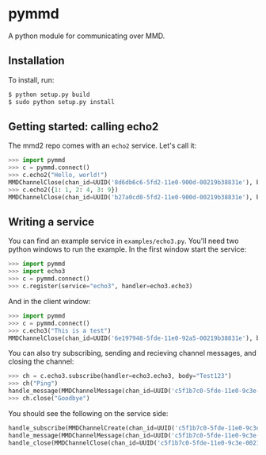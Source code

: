 # pymmd
A python module for communicating over MMD.

## Installation


To install, run:

```sh
$ python setup.py build
$ sudo python setup.py install
```

## Getting started: calling echo2


The mmd2 repo comes with an `echo2` service. Let's call it:

```python
>>> import pymmd
>>> c = pymmd.connect()
>>> c.echo2("Hello, world!")
MMDChannelClose(chan_id=UUID('8d6db6c6-5fd2-11e0-900d-00219b38831e'), body='Hello, world!')
>>> c.echo2({1: 1, 2: 4, 3: 9})
MMDChannelClose(chan_id=UUID('b27a0cd0-5fd2-11e0-900d-00219b38831e'), body={1: 1, 2: 4, 3: 9})
````


## Writing a service


You can find an example service in `examples/echo3.py`. You'll need two
python windows to run the example. In the first window start the service:

```python
>>> import pymmd
>>> import echo3
>>> c = pymmd.connect()
>>> c.register(service="echo3", handler=echo3.echo3)
```

And in the client window:

```python
>>> import pymmd
>>> c = pymmd.connect()
>>> c.echo3("This is a test")
MMDChannelClose(chan_id=UUID('6e197948-5fde-11e0-92a5-00219b38831e'), body=['pong', 'This is a test'])
```

You can also try subscribing, sending and recieving channel messages,
and closing the channel:

```python
>>> ch = c.echo3.subscribe(handler=echo3.echo3, body="Test123")
>>> ch("Ping")
handle_message(MMDChannelMessage(chan_id=UUID('c5f1b7c0-5fde-11e0-9c3e-00219b38831e'), body=['pong2', 'Ping']))
>>> ch.close("Goodbye")
```

You should see the following on the service side:

```python
handle_subscribe(MMDChannelCreate(chan_id=UUID('c5f1b7c0-5fde-11e0-9c3e-00219b38831e'), chan_type='subscribe', service='echo3', body='Test123', auth_id=UUID('c5f187a0-5fde-11e0-9c3e-00219b38831e'), timeout=0))
handle_message(MMDChannelMessage(chan_id=UUID('c5f1b7c0-5fde-11e0-9c3e-00219b38831e'), body='Ping'))
handle_close(MMDChannelClose(chan_id=UUID('c5f1b7c0-5fde-11e0-9c3e-00219b38831e'), body='Goodbye'))
```

